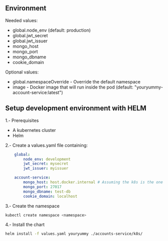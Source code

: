 ## Environment
Needed values:
* global.node_env (default: production)
* global.jwt_secret
* global.jwt_issuer
* mongo_host
* mongo_port
* mongo_dbname
* cookie_domain

Optional values:
* global.namespaceOverride - Override the default namespace
* image - Docker image that will run inside the pod (default: "youryummy-account-service:latest")

## Setup development environment with HELM
1.- Prerequisites
* A kubernetes cluster
* Helm

2.- Create a values.yaml file containing:
```yaml
    global:
        node_env: development
        jwt_secret: mysecret 
        jwt_issuer: myissuer

    account-service:
        mongo_host: host.docker.internal # Assuming the k8s is the one provided by Docker-Desktop
        mongo_port: 27017
        mongo_dbname: test-db
        cookie_domain: localhost
```

3.- Create the namespace
```sh
kubectl create namespace <namespace>
```

4.- Install the chart
```sh
helm install -f values.yaml youryummy ./accounts-service/k8s/
```